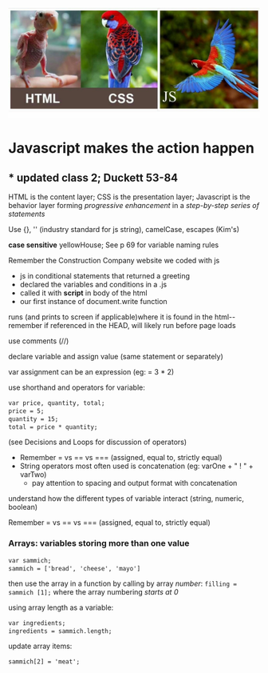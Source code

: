 ![parrot analogy pic](images/parrot.jpg)


# Javascript makes the action happen
## * updated class 2; Duckett 53-84

HTML is the content layer; CSS is the presentation layer; Javascript is the behavior layer forming *progressive enhancement* in a *step-by-step series of statements*

Use {}, '' (industry standard for js string), camelCase, escapes (Kim\'s)

**case sensitive** yellowHouse; See p 69 for variable naming rules

Remember the Construction Company website we coded with js
+ js in conditional statements that returned a greeting
+ declared the variables and conditions in a .js
+ called it with **script** in body of the html
+ our first instance of document.write function

runs (and prints to screen if applicable)where it is found in the html--remember if referenced in the HEAD, will likely run before page loads

use comments (//)

declare variable and assign value (same statement or separately)

var assignment can be an expression (eg: = 3 * 2)

use shorthand and operators for variable:
```
var price, quantity, total;
price = 5;
quantity = 15;
total = price * quantity;
```
(see Decisions and Loops for discussion of operators) 
+ Remember = vs == vs === (assigned, equal to, strictly equal)
+ String operators most often used is concatenation (eg: varOne + " ! " + varTwo)
    - pay attention to spacing and output format with concatenation

understand how the different types of variable interact (string, numeric, boolean)

Remember = vs == vs === (assigned, equal to, strictly equal)

### Arrays: variables storing more than one value

```
var sammich;
sammich = ['bread', 'cheese', 'mayo']
```
then use the array in a function by calling by array *number*: 
`filling = sammich [1];` where the array numbering *starts at 0*

using array length as a variable:
```
var ingredients;
ingredients = sammich.length;
```
update array items:
```
sammich[2] = 'meat';
```